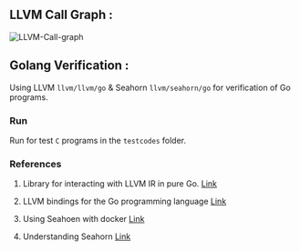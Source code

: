 ## LLVM Call Graph : 

![LLVM-Call-graph](https://github.com/codersguild/fabric-verify/blob/master/chaincode/go-llvm/assets/main_cfg.pngg)

## Golang Verification : 

Using LLVM ```llvm/llvm/go``` & Seahorn ```llvm/seahorn/go``` for verification of Go programs. 

### Run

Run for test ```C``` programs in the ```testcodes``` folder. 

### References 

1. Library for interacting with LLVM IR in pure Go. [Link](https://github.com/llir/llvm)

2. LLVM bindings for the Go programming language [Link](http://llvm.org)

3. Using Seahoen with docker [Link](http://seahorn.github.io/seahorn/install/docker/2018/02/24/seahorn-with-docker.html)

4. Understanding Seahorn [Link](http://seahorn.github.io/seahorn/usage/memory%20safety/2017/05/20/seahorn-tutorial.html)

